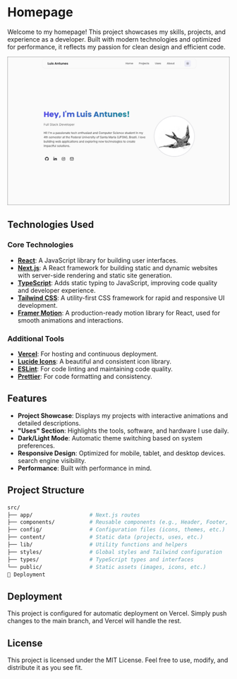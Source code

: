 # Homepage

Welcome to my homepage! This project showcases my skills, projects, and
experience as a developer. Built with modern technologies and optimized for
performance, it reflects my passion for clean design and efficient code.

![Portfolio Screenshot](public/images/screenshot.png)

## Technologies Used

### Core Technologies

- **[React](https://reactjs.org/)**: A JavaScript library for building user
  interfaces.
- **[Next.js](https://nextjs.org/)**: A React framework for building static and
  dynamic websites with server-side rendering and static site generation.
- **[TypeScript](https://www.typescriptlang.org/)**: Adds static typing to
  JavaScript, improving code quality and developer experience.
- **[Tailwind CSS](https://tailwindcss.com/)**: A utility-first CSS framework
  for rapid and responsive UI development.
- **[Framer Motion](https://www.framer.com/motion/)**: A production-ready motion
  library for React, used for smooth animations and interactions.

### Additional Tools

- **[Vercel](https://vercel.com/)**: For hosting and continuous deployment.
- **[Lucide Icons](https://lucide.dev/)**: A beautiful and consistent icon
  library.
- **[ESLint](https://eslint.org/)**: For code linting and maintaining code
  quality.
- **[Prettier](https://prettier.io/)**: For code formatting and consistency.

## Features

- **Project Showcase**: Displays my projects with interactive animations and
  detailed descriptions.
- **"Uses" Section**: Highlights the tools, software, and hardware I use daily.
- **Dark/Light Mode**: Automatic theme switching based on system preferences.
- **Responsive Design**: Optimized for mobile, tablet, and desktop devices.
  search engine visibility.
- **Performance**: Built with performance in mind.

## Project Structure

```bash
src/
├── app/                  # Next.js routes
├── components/           # Reusable components (e.g., Header, Footer, Cards)
├── config/               # Configuration files (icons, themes, etc.)
├── content/              # Static data (projects, uses, etc.)
├── lib/                  # Utility functions and helpers
├── styles/               # Global styles and Tailwind configuration
├── types/                # TypeScript types and interfaces
└── public/               # Static assets (images, icons, etc.)
🚀 Deployment
```

## Deployment

This project is configured for automatic deployment on Vercel. Simply push
changes to the main branch, and Vercel will handle the rest.

## License

This project is licensed under the MIT License. Feel free to use, modify, and
distribute it as you see fit.
